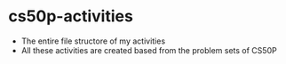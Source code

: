 # cs50p-activities
- The entire file structore of my activities
- All these activities are created based from the problem sets of CS50P
